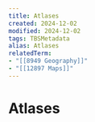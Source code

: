 ```yaml
---
title: Atlases
created: 2024-12-02
modified: 2024-12-02
tags: TBSMetadata
alias: Atlases
relatedTerm:
- "[[8949 Geography]]"
- "[[12897 Maps]]"
---
```

# Atlases
